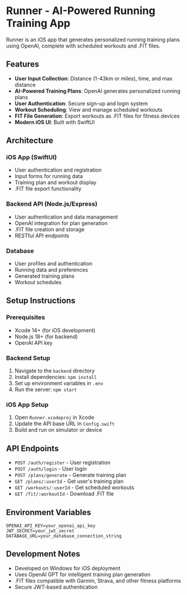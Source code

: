 # Runner - AI-Powered Running Training App

Runner is an iOS app that generates personalized running training plans using OpenAI, complete with scheduled workouts and .FIT files.

## Features

- **User Input Collection**: Distance (1-43km or miles), time, and max distance
- **AI-Powered Training Plans**: OpenAI generates personalized running plans
- **User Authentication**: Secure sign-up and login system
- **Workout Scheduling**: View and manage scheduled workouts
- **FIT File Generation**: Export workouts as .FIT files for fitness devices
- **Modern iOS UI**: Built with SwiftUI

## Architecture

### iOS App (SwiftUI)
- User authentication and registration
- Input forms for running data
- Training plan and workout display
- .FIT file export functionality

### Backend API (Node.js/Express)
- User authentication and data management
- OpenAI integration for plan generation
- .FIT file creation and storage
- RESTful API endpoints

### Database
- User profiles and authentication
- Running data and preferences
- Generated training plans
- Workout schedules

## Setup Instructions

### Prerequisites
- Xcode 14+ (for iOS development)
- Node.js 18+ (for backend)
- OpenAI API key

### Backend Setup
1. Navigate to the `backend` directory
2. Install dependencies: `npm install`
3. Set up environment variables in `.env`
4. Run the server: `npm start`

### iOS App Setup
1. Open `Runner.xcodeproj` in Xcode
2. Update the API base URL in `Config.swift`
3. Build and run on simulator or device

## API Endpoints

- `POST /auth/register` - User registration
- `POST /auth/login` - User login
- `POST /plans/generate` - Generate training plan
- `GET /plans/:userId` - Get user's training plan
- `GET /workouts/:userId` - Get scheduled workouts
- `GET /fit/:workoutId` - Download .FIT file

## Environment Variables

```
OPENAI_API_KEY=your_openai_api_key
JWT_SECRET=your_jwt_secret
DATABASE_URL=your_database_connection_string
```

## Development Notes

- Developed on Windows for iOS deployment
- Uses OpenAI GPT for intelligent training plan generation
- .FIT files compatible with Garmin, Strava, and other fitness platforms
- Secure JWT-based authentication
